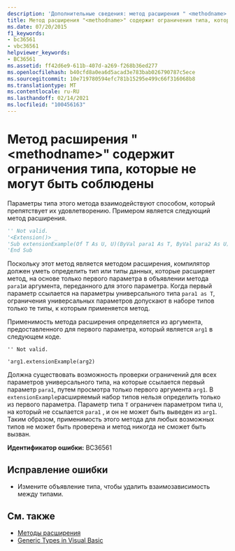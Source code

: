 ```yaml
---
description: 'Дополнительные сведения: метод расширения " <methodname> " содержит ограничения типа, которые не могут быть удовлетворены'
title: Метод расширения "<methodname>" содержит ограничения типа, которые не могут быть соблюдены
ms.date: 07/20/2015
f1_keywords:
- bc36561
- vbc36561
helpviewer_keywords:
- BC36561
ms.assetid: ff42d6e9-611b-407d-a269-f268b36ed277
ms.openlocfilehash: b40cfd8a0ea6d5acad3e783bab026790787c5ece
ms.sourcegitcommit: 10e719780594efc781b15295e499c66f316068b8
ms.translationtype: MT
ms.contentlocale: ru-RU
ms.lasthandoff: 02/14/2021
ms.locfileid: "100456163"
---
```

# <a name="extension-method-methodname-has-type-constraints-that-can-never-be-satisfied"></a>Метод расширения "\<methodname>" содержит ограничения типа, которые не могут быть соблюдены

Параметры типа этого метода взаимодействуют способом, который препятствует их удовлетворению. Примером является следующий метод расширения.  
  
```vb  
'' Not valid.  
'<Extension()> _  
'Sub extensionExample(Of T As U, U)(ByVal para1 As T, ByVal para2 As U)  
'End Sub  
```  
  
 Поскольку этот метод является методом расширения, компилятор должен уметь определить тип или типы данных, которые расширяет метод, на основе только первого параметра в объявлении метода `para1`и аргумента, переданного для этого параметра. Когда первый параметр ссылается на параметры универсального типа `para1 as T`, ограничения универсальных параметров допускают в наборе типов только те типы, к которым применяется метод.  
  
 Применимость метода расширения определяется из аргумента, предоставленного для первого параметра, который является `arg1` в следующем коде.  
  
 `'' Not valid.`  
  
 `'arg1.extensionExample(arg2)`  
  
 Должна существовать возможность проверки ограничений для всех параметров универсального типа, на которые ссылается первый параметр `para1`, путем просмотра только первого аргумента `arg1`. В `extensionExample`расширяемый набор типов нельзя определить только из первого параметра. Параметр типа `T` ограничен параметром типа `U`, на который не ссылается `para1` , и он не может быть выведен из `arg1`. Таким образом, применимость этого метода для любых возможных типов не может быть проверена и метод никогда не сможет быть вызван.  
  
 **Идентификатор ошибки:** BC36561  
  
## <a name="to-correct-this-error"></a>Исправление ошибки  
  
- Измените объявление типа, чтобы удалить взаимозависимость между типами.  
  
## <a name="see-also"></a>См. также

- [Методы расширения](../programming-guide/language-features/procedures/extension-methods.md)
- [Generic Types in Visual Basic](../programming-guide/language-features/data-types/generic-types.md)
